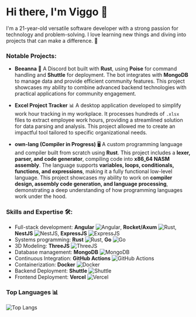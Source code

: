 # Hi there, I'm Viggo 👋

I'm a 21-year-old versatile software developer with a strong passion for technology and problem-solving. I love learning new things and diving into projects that can make a difference. 🚀

### Notable Projects:

- **Beeanna** 🐝
  A Discord bot built with **Rust**, using **Poise** for command handling and **Shuttle** for deployment. The bot integrates with **MongoDB** to manage data and provide efficient community features. This project showcases my ability to combine advanced backend technologies with practical applications for community engagement.

- **Excel Project Tracker** 📊
  A desktop application developed to simplify work hour tracking in my workplace. It processes hundreds of `.xlsx` files to extract employee work hours, providing a streamlined solution for data parsing and analysis. This project allowed me to create an impactful tool tailored to specific organizational needs.

- **own-lang (Compiler in Progress)**  🖥️
  A custom programming language and compiler built from scratch using **Rust**. This project includes a **lexer, parser, and code generator**, compiling code into **x86_64 NASM assembly**. The language supports **variables, loops, conditionals, functions, and expressions**, making it a fully functional low-level language. This project showcases my ability to work on **compiler design, assembly code generation, and language processing**, demonstrating a deep understanding of how programming languages work under the hood.

### Skills and Expertise 🛠️:
- Full-stack development: **Angular** ![Angular](https://img.shields.io/badge/-Angular-DD0031?style=flat&logo=angular&logoColor=white), **Rocket/Axum** ![Rust](https://img.shields.io/badge/-Rust-000000?style=flat&logo=rust&logoColor=white), **NestJS** ![NestJS](https://img.shields.io/badge/-NestJS-E0234E?style=flat&logo=nestjs&logoColor=white), **ExpressJS** ![ExpressJS](https://img.shields.io/badge/-Express.js-000000?style=flat&logo=express&logoColor=white)
- Systems programming: **Rust** ![Rust](https://img.shields.io/badge/-Rust-000000?style=flat&logo=rust&logoColor=white), **Go** ![Go](https://img.shields.io/badge/-Go-00ADD8?style=flat&logo=go&logoColor=white)
- 3D Modeling: **ThreeJS** ![ThreeJS](https://img.shields.io/badge/-Three.js-000000?style=flat&logo=three.js&logoColor=white)
- Database management: **MongoDB** ![MongoDB](https://img.shields.io/badge/-MongoDB-47A248?style=flat&logo=mongodb&logoColor=white)
- Continuous Integration: **GitHub Actions** ![GitHub Actions](https://img.shields.io/badge/-GitHub%20Actions-2088FF?style=flat&logo=github-actions&logoColor=white)
- Containerization: **Docker** ![Docker](https://img.shields.io/badge/-Docker-2496ED?style=flat&logo=docker&logoColor=white)
- Backend Deployment: **Shuttle** ![Shuttle](https://img.shields.io/badge/-Shuttle-000000?style=flat&logo=shuttle&logoColor=white)
- Frontend Deployment: **Vercel** ![Vercel](https://img.shields.io/badge/-Vercel-000000?style=flat&logo=vercel&logoColor=white)

### Top Languages 📊
![Top Langs](https://github-readme-stats.vercel.app/api/top-langs/?username=shvvkz&theme=tokyonight)
